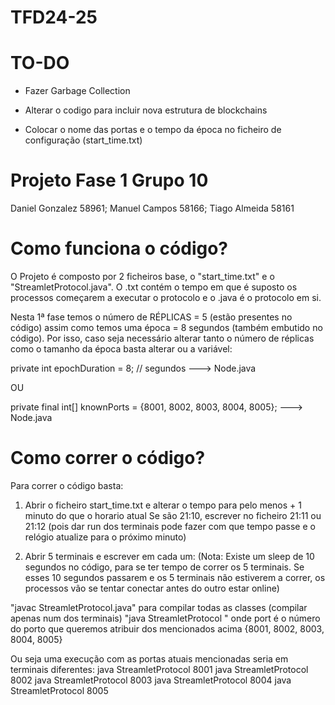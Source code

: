 # TFD24-25

# TO-DO

- Fazer Garbage Collection

- Alterar o codigo para incluir nova estrutura de blockchains

- Colocar o nome das portas e o tempo da época no ficheiro de configuração (start_time.txt)

# Projeto Fase 1 Grupo 10

Daniel Gonzalez 58961; Manuel Campos 58166; Tiago Almeida 58161

# Como funciona o código?

O Projeto é composto por 2 ficheiros base, o "start_time.txt" e o "StreamletProtocol.java".
O .txt contém o tempo em que é suposto os processos começarem a executar o protocolo e o .java é o protocolo em si.

Nesta 1ª fase temos o número de RÉPLICAS = 5 (estão presentes no código) assim como temos uma época = 8 segundos (também embutido no código).
Por isso, caso seja necessário alterar tanto o número de réplicas como o tamanho da época basta alterar ou a variável:

private int epochDuration = 8; // segundos ---> Node.java

OU

private final int[] knownPorts = {8001, 8002, 8003, 8004, 8005}; ---> Node.java

# Como correr o código?

Para correr o código basta:

1. Abrir o ficheiro start_time.txt e alterar o tempo para pelo menos + 1 minuto do que o horario atual
   Se são 21:10, escrever no ficheiro 21:11 ou 21:12 (pois dar run dos terminais pode fazer com que tempo passe e o relógio atualize para o próximo minuto)

2. Abrir 5 terminais e escrever em cada um:
   (Nota: Existe um sleep de 10 segundos no código, para se ter tempo de correr os 5 terminais. Se esses 10 segundos passarem e os 5 terminais não estiverem a correr, os processos vão se tentar conectar antes do outro estar online)

"javac StreamletProtocol.java" para compilar todas as classes (compilar apenas num dos terminais)
"java StreamletProtocol <port>" onde port é o número do porto que queremos atribuir dos mencionados acima {8001, 8002, 8003, 8004, 8005}

Ou seja uma execução com as portas atuais mencionadas seria em terminais diferentes:
java StreamletProtocol 8001
java StreamletProtocol 8002
java StreamletProtocol 8003
java StreamletProtocol 8004
java StreamletProtocol 8005
